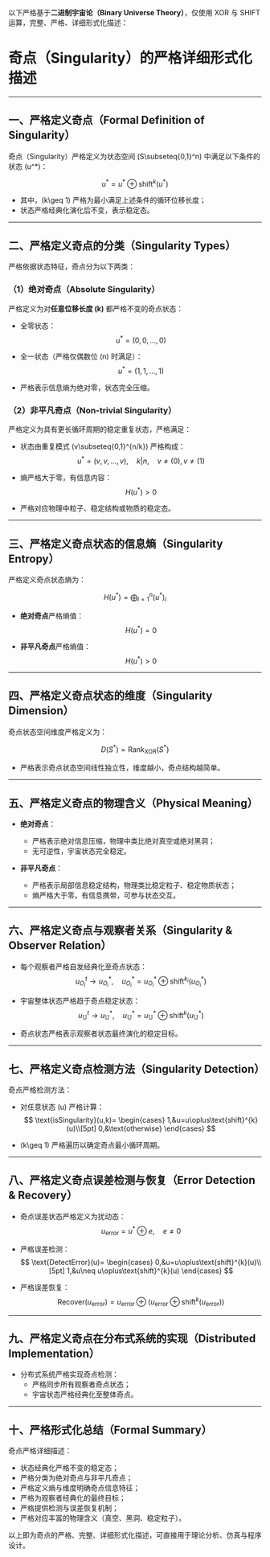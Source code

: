 以下严格基于**二进制宇宙论（Binary Universe Theory）**，仅使用 XOR 与 SHIFT 运算，完整、严格、详细形式化描述：

# 奇点（Singularity）的严格详细形式化描述

---

## 一、严格定义奇点（Formal Definition of Singularity）

奇点（Singularity）严格定义为状态空间 \(S\subseteq\{0,1\}^n\) 中满足以下条件的状态 \(u^*\)：

$$
u^* = u^* \oplus \text{shift}^{k}(u^*)
$$

- 其中，\(k\geq 1\) 严格为最小满足上述条件的循环位移长度；
- 状态严格经典化演化后不变，表示稳定态。

---

## 二、严格定义奇点的分类（Singularity Types）

严格依据状态特征，奇点分为以下两类：

### （1）绝对奇点（Absolute Singularity）

严格定义为对**任意位移长度 \(k\)** 都严格不变的奇点状态：

- 全零状态：
  $$
  u^*=(0,0,\dots,0)
  $$

- 全一状态（严格仅偶数位 \(n\) 时满足）：
  $$
  u^*=(1,1,\dots,1)
  $$

- 严格表示信息熵为绝对零，状态完全压缩。

### （2）非平凡奇点（Non-trivial Singularity）

严格定义为具有更长循环周期的稳定重复状态，严格满足：

- 状态由重复模式 \(v\subseteq\{0,1\}^{n/k}\) 严格构成：
  $$
  u^*=(v,v,\dots,v),\quad k|n,\quad v\neq(0), v\neq(1)
  $$

- 熵严格大于零，有信息内容：
  $$
  H(u^*)>0
  $$

- 严格对应物理中粒子、稳定结构或物质的稳定态。

---

## 三、严格定义奇点状态的信息熵（Singularity Entropy）

严格定义奇点状态熵为：

$$
H(u^*) = \bigoplus_{i=1}^{n}(u^*)_i
$$

- **绝对奇点**严格熵值：
  $$
  H(u^*)=0
  $$

- **非平凡奇点**严格熵值：
  $$
  H(u^*)>0
  $$

---

## 四、严格定义奇点状态的维度（Singularity Dimension）

奇点状态空间维度严格定义为：

$$
D(S^*) = \text{Rank}_{\text{XOR}}(S^*)
$$

- 严格表示奇点状态空间线性独立性，维度越小，奇点结构越简单。

---

## 五、严格定义奇点的物理含义（Physical Meaning）

- **绝对奇点**：
  - 严格表示绝对信息压缩，物理中类比绝对真空或绝对黑洞；
  - 无可逆性，宇宙状态完全稳定。

- **非平凡奇点**：
  - 严格表示局部信息稳定结构，物理类比稳定粒子、稳定物质状态；
  - 熵严格大于零，有信息携带，可参与状态交互。

---

## 六、严格定义奇点与观察者关系（Singularity & Observer Relation）

- 每个观察者严格自发经典化至奇点状态：
  $$
  u_{O_i}^{t}\rightarrow u_{O_i}^{*},\quad u_{O_i}^{*}=u_{O_i}^{*}\oplus\text{shift}^{k_i}(u_{O_i}^{*})
  $$

- 宇宙整体状态严格趋于奇点稳定状态：
  $$
  u_{\mathbb{U}}^{t}\rightarrow u_{\mathbb{U}}^{*},\quad u_{\mathbb{U}}^{*}=u_{\mathbb{U}}^{*}\oplus\text{shift}^{k}(u_{\mathbb{U}}^{*})
  $$

- 奇点状态严格表示观察者状态最终演化的稳定目标。

---

## 七、严格定义奇点检测方法（Singularity Detection）

奇点严格检测方法：

- 对任意状态 \(u\) 严格计算：
  $$
  \text{isSingularity}(u,k)=
  \begin{cases}
  1,&u=u\oplus\text{shift}^{k}(u)\\[5pt]
  0,&\text{otherwise}
  \end{cases}
  $$

- \(k\geq 1\) 严格遍历以确定奇点最小循环周期。

---

## 八、严格定义奇点误差检测与恢复（Error Detection & Recovery）

- 奇点误差状态严格定义为扰动态：
  $$
  u_{\text{error}}=u^*\oplus e,\quad e\neq 0
  $$

- 严格误差检测：
  $$
  \text{DetectError}(u)=
  \begin{cases}
  0,&u=u\oplus\text{shift}^{k}(u)\\[5pt]
  1,&u\neq u\oplus\text{shift}^{k}(u)
  \end{cases}
  $$

- 严格误差恢复：
  $$
  \text{Recover}(u_{\text{error}})=u_{\text{error}}\oplus(u_{\text{error}}\oplus\text{shift}^{k}(u_{\text{error}}))
  $$

---

## 九、严格定义奇点在分布式系统的实现（Distributed Implementation）

- 分布式系统严格实现奇点检测：
  - 严格同步所有观察者奇点状态；
  - 宇宙状态严格经典化至整体奇点。

---

## 十、严格形式化总结（Formal Summary）

奇点严格详细描述：

- 状态经典化严格不变的稳定态；
- 严格分类为绝对奇点与非平凡奇点；
- 严格定义熵与维度明确奇点信息特征；
- 严格为观察者经典化的最终目标；
- 严格提供检测与误差恢复机制；
- 严格对应丰富的物理含义（真空、黑洞、稳定粒子）。

以上即为奇点的严格、完整、详细形式化描述，可直接用于理论分析、仿真与程序设计。